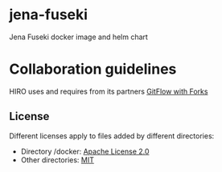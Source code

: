 # jena-fuseki
Jena Fuseki docker image and helm chart

# Collaboration guidelines
HIRO uses and requires from its partners [GitFlow with Forks](https://hirodevops.notion.site/GitFlow-with-Forks-3b737784e4fc40eaa007f04aed49bb2e?pvs=4)

## License
Different licenses apply to files added by different directories:
* Directory /docker: [Apache License 2.0](https://choosealicense.com/licenses/apache-2.0/)
* Other directories: [MIT](https://choosealicense.com/licenses/mit/)
